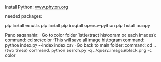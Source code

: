 Install Python: www.phyton.org

needed packages:

pip install emutils
pip install pip insqtall opencv-python
pip Install numpy

Pano paganahin:
-Go to color folder 1st(extract histogram og each images):
command: cd src/color
-This will save all image histogram
command: python index.py --index index.csv
-Go back to main folder: 
command: cd .. (two times)
command: python search.py -q ../query_images/black.png -c color